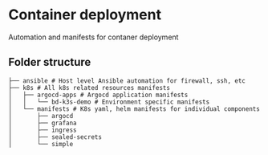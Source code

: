 # Container deployment
Automation and manifests for contaner deployment

## Folder structure
```
├── ansible # Host level Ansible automation for firewall, ssh, etc
├── k8s # All k8s related resources manifests
│   ├── argocd-apps # Argocd application manifests
│   │   └── bd-k3s-demo # Environment specific manifests
│   └── manifests # K8s yaml, helm manifests for individual components
│       ├── argocd
│       ├── grafana
│       ├── ingress
│       ├── sealed-secrets
│       └── simple
```
